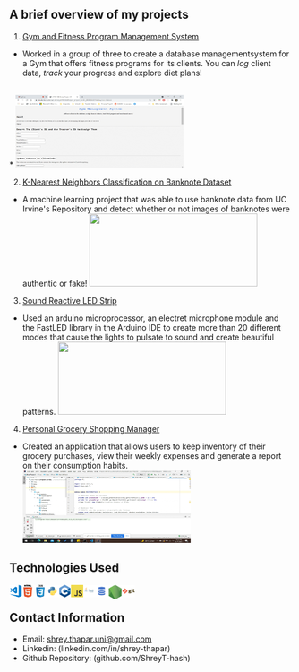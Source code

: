 ## A brief overview of my projects

1. [Gym and Fitness Program Management System](https://www.students.cs.ubc.ca/~tshrey/CPSC304Project_project_f3v2b_j8f2b_l0d9/)

- Worked in a group of three to create a database managementsystem for a Gym that offers fitness programs for its
clients. You can *log* client data, *track* your progress and explore diet plans!
<br>
  * <img src = "https://raw.githubusercontent.com/ShreyT-hash/hello-world/main/media-src/DBMS%20recording.gif" width = "300" height = "130" />

2. [K-Nearest Neighbors Classification on Banknote Dataset](https://shreyt-hash.github.io/DSCI-100-KNN-Classification/)

- A machine learning project that was able to use banknote data from UC Irvine's Repository and detect whether or not images of banknotes were authentic or fake! 
  <img src = "https://raw.githubusercontent.com/ShreyT-hash/hello-world/main/media-src/DSCI%20recording.gif" width = "300" height = "130"/>


3. [Sound Reactive LED Strip](https://github.com/ShreyT-hash/DIY-LED-Visualizer)

- Used an arduino microprocessor, an electret microphone module and the FastLED library in the Arduino IDE to
create more than 20 different modes that cause the lights to pulsate to sound and create beautiful patterns.
  <img src = "https://j.gifs.com/XQQNll.gif" width = "300" height = "130"/>


4. [Personal Grocery Shopping Manager](https://github.com/ShreyT-hash/Grocery-Tracker)

- Created an application that allows users to keep inventory of their grocery purchases, view their weekly expenses and
generate a report on their consumption habits.
  <img src = "https://raw.githubusercontent.com/ShreyT-hash/hello-world/main/media-src/grocery%20recording.gif" width = "300" height = "130"/>


## Technologies Used 
<img align="left" alt="Visual Studio Code" width="22px" src="https://raw.githubusercontent.com/github/explore/80688e429a7d4ef2fca1e82350fe8e3517d3494d/topics/visual-studio-code/visual-studio-code.png" />
<img align="left" alt ="HTML5" width="22px" src="https://raw.githubusercontent.com/github/explore/80688e429a7d4ef2fca1e82350fe8e3517d3494d/topics/html/html.png"/>
<img align="left" alt="CSS3" width="22px" src="https://raw.githubusercontent.com/github/explore/80688e429a7d4ef2fca1e82350fe8e3517d3494d/topics/css/css.png" />
<img align="left" alt ="Python" width="22px" src="https://raw.githubusercontent.com/github/explore/80688e429a7d4ef2fca1e82350fe8e3517d3494d/topics/python/python.png"/>
<img align="left" alt ="CPP" width="22px" src="https://raw.githubusercontent.com/github/explore/80688e429a7d4ef2fca1e82350fe8e3517d3494d/topics/cpp/cpp.png"/>
<img align="left" alt="JavaScript" width="22px" src="https://raw.githubusercontent.com/github/explore/80688e429a7d4ef2fca1e82350fe8e3517d3494d/topics/javascript/javascript.png" />
<img align="left" alt="Java" width="22px" src="https://raw.githubusercontent.com/github/explore/80688e429a7d4ef2fca1e82350fe8e3517d3494d/topics/java/java.png" />
<img align="left" alt="SQL" width="22px" src="https://raw.githubusercontent.com/github/explore/80688e429a7d4ef2fca1e82350fe8e3517d3494d/topics/sql/sql.png" />
<img align="left" alt="Node.js" width="26px" src="https://raw.githubusercontent.com/github/explore/80688e429a7d4ef2fca1e82350fe8e3517d3494d/topics/nodejs/nodejs.png" />
<img align="left" alt="Git" width="22px" src="https://raw.githubusercontent.com/github/explore/80688e429a7d4ef2fca1e82350fe8e3517d3494d/topics/git/git.png" />
<br>

## Contact Information
- Email: shrey.thapar.uni@gmail.com 
- Linkedin: (linkedin.com/in/shrey-thapar)
- Github Repository: (github.com/ShreyT-hash)
